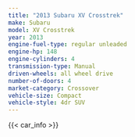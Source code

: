 ```yaml
---
title: "2013 Subaru XV Crosstrek"
make: Subaru
model: XV Crosstrek
year: 2013
engine-fuel-type: regular unleaded
engine-hp: 148
engine-cylinders: 4
transmission-type: Manual
driven-wheels: all wheel drive
number-of-doors: 4
market-category: Crossover
vehicle-size: Compact
vehicle-style: 4dr SUV
---
```


{{< car_info >}}
